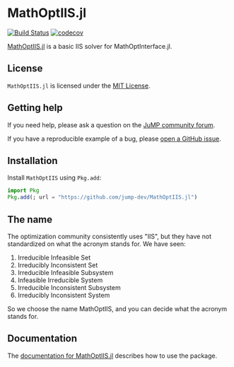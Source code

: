 # MathOptIIS.jl

[![Build Status](https://github.com/jump-dev/MathOptIIS.jl/actions/workflows/ci.yml/badge.svg?branch=main)](https://github.com/jump-dev/MathOptIIS.jl/actions?query=workflow%3ACI)
[![codecov](https://codecov.io/gh/jump-dev/MathOptIIS.jl/branch/main/graph/badge.svg)](https://codecov.io/gh/jump-dev/MathOptIIS.jl)

[MathOptIIS.jl](https://github.com/jump-dev/MathOptIIS.jl) is a basic IIS solver
for MathOptInterface.jl.

## License

`MathOptIIS.jl` is licensed under the [MIT License](https://github.com/jump-dev/MultiObjectiveAlgorithms.jl/blob/main/LICENSE.md).

## Getting help

If you need help, please ask a question on the [JuMP community forum](https://jump.dev/forum).

If you have a reproducible example of a bug, please [open a GitHub issue](https://github.com/jump-dev/MathOptIIS.jl/issues/new).

## Installation

Install `MathOptIIS` using `Pkg.add`:

```julia
import Pkg
Pkg.add(; url = "https://github.com/jump-dev/MathOptIIS.jl")
```

## The name

The optimization community consistently uses "IIS", but they have not
standardized on what the acronym stands for. We have seen:

1. Irreducible Infeasible Set
2. Irreducibly Inconsistent Set
3. Irreducible Infeasible Subsystem
4. Infeasible Irreducible System
5. Irreducible Inconsistent Subsystem
6. Irreducibly Inconsistent System

So we choose the name MathOptIIS, and you can decide what the acronym stands for.

## Documentation

The [documentation for MathOptIIS.jl](https://jump.dev/MathOptIIS.jl/dev/)
describes how to use the package.
